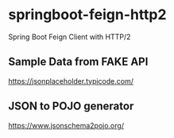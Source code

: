 # springboot-feign-http2
Spring Boot Feign Client with HTTP/2

## Sample Data from FAKE API
https://jsonplaceholder.typicode.com/

## JSON to POJO generator
https://www.jsonschema2pojo.org/


